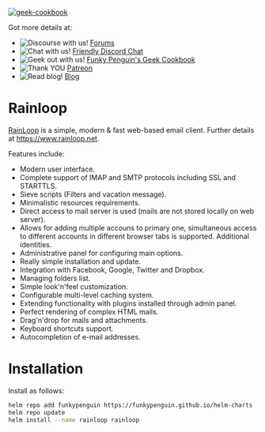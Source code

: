 [cookbookurl]: https://geek-cookbook.funkypenguin.co.nz
[kitchenurl]: https://discourse.kitchen.funkypenguin.co.nz
[discordurl]: http://chat.funkypenguin.co.nz
[patreonurl]: https://patreon.com/funkypenguin
[blogurl]: https://www.funkypenguin.co.nz

[![geek-cookbook](https://raw.githubusercontent.com/funkypenguin/www.funkypenguin.co.nz/master/images/geek-kitchen-banner.png)][cookbookurl]


Got more details at:
* ![Discourse with us!](https://img.shields.io/discourse/https/discourse.geek-kitchen.funkypenguin.co.nz/topics.svg) [Forums][kitchenurl]
* ![Chat with us!](https://img.shields.io/discord/396055506072109067.svg) [Friendly Discord Chat][discordurl]
* ![Geek out with us!](https://img.shields.io/badge/recipies-35+-brightgreen.svg) [Funky Penguin's Geek Cookbook][cookbookurl]
* ![Thank YOU](https://img.shields.io/badge/thank-you-brightgreen.svg) [Patreon][patreonurl]
* ![Read blog!](https://img.shields.io/badge/read-blog-brightgreen.svg) [Blog][blogurl]

# Rainloop

[RainLoop](https://github.com/RainLoop/rainloop-webmail) is a simple, modern & fast web-based email client. Further details at <https://www.rainloop.net>.

Features include:
* Modern user interface.
* Complete support of IMAP and SMTP protocols including SSL and STARTTLS.
* Sieve scripts (Filters and vacation message).
* Minimalistic resources requirements.
* Direct access to mail server is used (mails are not stored locally on web server).
* Allows for adding multiple accouns to primary one, simultaneous access to different accounts in different browser tabs is supported. Additional identities.
* Administrative panel for configuring main options.
* Really simple installation and update.
* Integration with Facebook, Google, Twitter and Dropbox.
* Managing folders list.
* Simple look'n'feel customization.
* Configurable multi-level caching system.
* Extending functionality with plugins installed through admin panel.
* Perfect rendering of complex HTML mails.
* Drag'n'drop for mails and attachments.
* Keyboard shortcuts support.
* Autocompletion of e-mail addresses.


# Installation

Install as follows:

```bash
helm repo add funkypenguin https://funkypenguin.github.io/helm-charts
helm repo update
helm install --name rainloop rainloop
```
